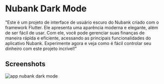 
# Nubank Dark Mode

"Este é um projeto de interface de usuário escuro do Nubank criado com o framework Flutter. Ele apresenta uma aparência moderna e elegante, além de ser fácil de usar. Com ele, você pode gerenciar suas finanças de maneira rápida e eficiente, acessando as principais funcionalidades do aplicativo Nubank. Experimente agora e veja como é fácil controlar seu dinheiro com este projeto incrível!"
## Screenshots

![app nubank dark mode](https://snz04pap002files.storage.live.com/y4mMjIjbfAlqhUdKsm0-cqXLU_NDBNiDz0p0TNn6z3s6RUncX_dqDGZI-yoxDDR9hmFb54wC0QhYyu7qNXu17HpKmTgo6ZugSzc-ozWv0KmwhacRdn3sIuTI0ZAUB6yT7r-FIrMtaxLNjJKap8BqR7xKjqsHFdn5uSFeznwC7vQIa-jLgeo4FhNmKZ1dzmP4zH6E7ZWfOZeUYZia4qYUx5UoUIHS7aUI-h2jTxaTQyyidQ?encodeFailures=1&width=1005&height=889)

